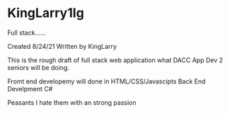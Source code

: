 # KingLarry1Ig
Full stack......

Created 8/24/21
Written by KingLarry

This is the rough draft of full stack web application what DACC App Dev 2 seniors will be doing.

Fromt end developemy will done in HTML/CSS/Javascipts
Back End Develpment C#

Peasants I hate them with an strong passion
